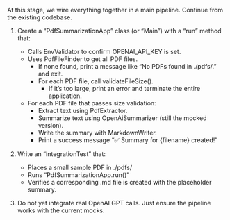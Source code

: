 At this stage, we wire everything together in a main pipeline. Continue from the existing codebase.

1. Create a “PdfSummarizationApp” class (or “Main”) with a “run” method that:
    - Calls EnvValidator to confirm OPENAI_API_KEY is set.
    - Uses PdfFileFinder to get all PDF files.
        - If none found, print a message like “No PDFs found in ./pdfs/.” and exit.
        - For each PDF file, call validateFileSize().
            - If it’s too large, print an error and terminate the entire application.
    - For each PDF file that passes size validation:
        - Extract text using PdfExtractor.
        - Summarize text using OpenAiSummarizer (still the mocked version).
        - Write the summary with MarkdownWriter.
        - Print a success message “✅ Summary for {filename} created!”

2. Write an “IntegrationTest” that:
    - Places a small sample PDF in ./pdfs/
    - Runs “PdfSummarizationApp.run()”
    - Verifies a corresponding .md file is created with the placeholder summary.

3. Do not yet integrate real OpenAI GPT calls. Just ensure the pipeline works with the current mocks.
